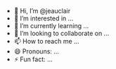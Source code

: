 - 👋 Hi, I’m @jeauclair
- 👀 I’m interested in ...
- 🌱 I’m currently learning ...
- 💞️ I’m looking to collaborate on ...
- 📫 How to reach me ...
- 😄 Pronouns: ...
- ⚡ Fun fact: ...

<!---
jeauclair/jeauclair is a ✨ special ✨ repository because its `README.md` (this file) appears on your GitHub profile.
You can click the Preview link to take a look at your changes.
--->
